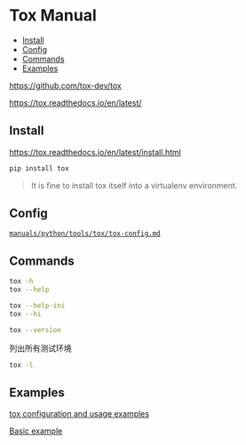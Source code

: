 <!-- omit in toc -->
# Tox Manual

- [Install](#install)
- [Config](#config)
- [Commands](#commands)
- [Examples](#examples)

<https://github.com/tox-dev/tox>

<https://tox.readthedocs.io/en/latest/>

## Install

<https://tox.readthedocs.io/en/latest/install.html>

```bash
pip install tox
```

> It is fine to install tox itself into a virtualenv environment.

## Config

[`manuals/python/tools/tox/tox-config.md`](/manuals/python/tools/tox/tox-config.md)

## Commands

```bash
tox -h
tox --help
```

```bash
tox --help-ini
tox --hi
```

```bash
tox --version
```

列出所有测试环境

```bash
tox -l
```

## Examples

[tox configuration and usage examples](https://tox.readthedocs.io/en/latest/examples.html)

[Basic example](https://tox.readthedocs.io/en/latest/index.html#basic-example)
